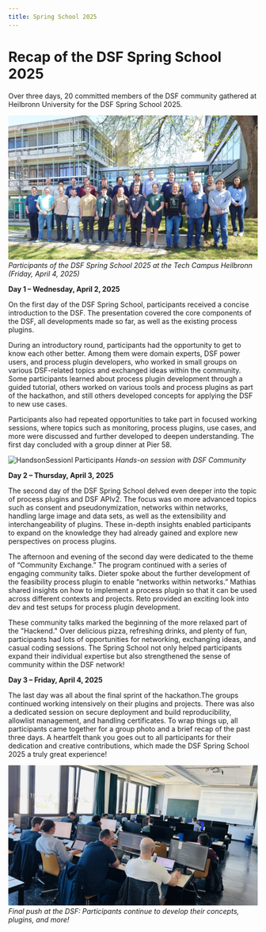 ```yaml
---
title: Spring School 2025
---
```


# Recap of the DSF Spring School 2025
Over three days, 20 committed members of the DSF community gathered at Heilbronn University for the DSF Spring School 2025. 

![Spring School Participants](/photos/news/springschool.jpg)
*Participants of the DSF Spring School 2025 at the Tech Campus Heilbronn (Friday, April 4, 2025)*


**Day 1 – Wednesday, April 2, 2025**

On the first day of the DSF Spring School, participants received a concise introduction to the DSF. The presentation covered the core components of the DSF, all developments made so far, as well as the existing process plugins.

During an introductory round, participants had the opportunity to get to know each other better. Among them were domain experts, DSF power users, and process plugin developers, who worked in small groups on various DSF-related topics and exchanged ideas within the community. Some participants learned about process plugin development through a guided tutorial, others worked on various tools and process plugins as part of the hackathon, and still others developed concepts for applying the DSF to new use cases.

Participants also had repeated opportunities to take part in focused working sessions, where topics such as monitoring, process plugins, use cases, and more were discussed and further developed to deepen understanding. The first day concluded with a group dinner at Pier 58.

![HandsonSessionl Participants](/photos/news/letzerTag1.jpg)
*Hands-on session with DSF Community*

**Day 2 – Thursday, April 3, 2025**

The second day of the DSF Spring School delved even deeper into the topic of process plugins and DSF APIv2. The focus was on more advanced topics such as consent and pseudonymization, networks within networks, handling large image and data sets, as well as the extensibility and interchangeability of plugins. These in-depth insights enabled participants to expand on the knowledge they had already gained and explore new perspectives on process plugins.

The afternoon and evening of the second day were dedicated to the theme of “Community Exchange.”
The program continued with a series of engaging community talks. Dieter spoke about the further development of the feasibility process plugin to enable “networks within networks.” Mathias shared insights on how to implement a process plugin so that it can be used across different contexts and projects. Reto provided an exciting look into dev and test setups for process plugin development.

These community talks marked the beginning of the more relaxed part of the "Hackend." Over delicious pizza, refreshing drinks, and plenty of fun, participants had lots of opportunities for networking, exchanging ideas, and casual coding sessions. The Spring School not only helped participants expand their individual expertise but also strengthened the sense of community within the DSF network!


**Day 3 – Friday, April 4, 2025**

The last day was all about the final sprint of the hackathon.The groups continued working intensively on their plugins and projects. There was also a dedicated session on secure deployment and build reproducibility, allowlist management, and handling certificates. To wrap things up, all participants came together for a group photo and a brief recap of the past three days. A heartfelt thank you goes out to all participants for their dedication and creative contributions, which made the DSF Spring School 2025 a truly great experience!

![FinalDay](/photos/news/letzterTag2.png)
*Final push at the DSF: Participants continue to develop their concepts, plugins, and more!*
